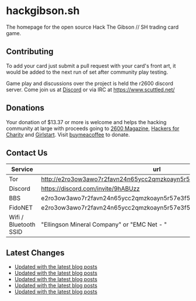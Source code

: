 # hackgibson.sh
The homepage for the open source Hack The Gibson // SH trading card game.


## Contributing

To add your card just submit a pull request with your card's front art, it would be added to the next run of set after community play testing.

Game play and discussions over the project is held the r2600 discord server. Come join us at [Discord](https://discord.com/invite/9hABUzz) or via IRC at https://www.scuttled.net/


## Donations

Your donation of $13.37 or more is welcome and helps the hacking community at large with proceeds going to [2600 Magazine](https://2600.com/), [Hackers for Charity](https://hackersforcharity.org) and [Girlstart](https://girlstart.org).  Visit [buymeacoffee](https://www.buymeacoffee.com/hackgibson.sh) to donate.


## Contact Us

Service | url
-|-
Tor | http://e2ro3ow3awo7r2favn24n65ycc2qmzkoayn5r57e3f56nvjwdcgg32ad.onion
Discord | https://discord.com/invite/9hABUzz
BBS | e2ro3ow3awo7r2favn24n65ycc2qmzkoayn5r57e3f56nvjwdcgg32ad.onion:23
FidoNET | e2ro3ow3awo7r2favn24n65ycc2qmzkoayn5r57e3f56nvjwdcgg32ad.onion:24554
Wifi / Bluetooth SSID | "Ellingson Mineral Company" or "EMC Net - <fidonet address>"

## Latest Changes
<!-- BLOG-POST-LIST:START -->
- [Updated with the latest blog posts](https://github.com/DFW2600/hackgibson.sh/commit/d2c0b756fd29e958e1c82a5635fe17bd1af602a9)
- [Updated with the latest blog posts](https://github.com/DFW2600/hackgibson.sh/commit/c548e9cea2f0665e55b1a696959c0060e54f6f47)
- [Updated with the latest blog posts](https://github.com/DFW2600/hackgibson.sh/commit/a73e06502b15d5ff793464bcd8c03072e7119bd1)
- [Updated with the latest blog posts](https://github.com/DFW2600/hackgibson.sh/commit/a66d8f3414d769fa73df00d91d9a2862e039cb3a)
- [Updated with the latest blog posts](https://github.com/DFW2600/hackgibson.sh/commit/2d3f5c28ba4046621c481a47633f6250ca140ed3)
<!-- BLOG-POST-LIST:END -->

